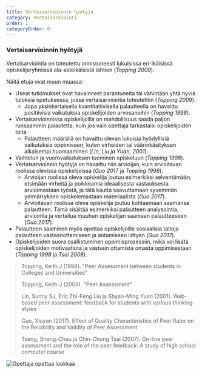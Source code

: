 ```yaml
---
title: Vertaisarvioinnin hyötyjä
category: Vertaisarviointi
order: 1
categoryOrder: 0
---
```


### Vertaisarvioinnin hyötyjä

Vertaisarviointia on toteutettu onnistuneesti lukuisissa eri-ikäisissä opiskelijaryhmissä ala-asteikäisistä lähtien (_Topping 2009_).

Näitä etuja ovat muun muassa:

- Useat tutkimukset ovat havainneet parantuneita tai vähintään yhtä hyviä tuloksia opetuksessa, jossa vertaisarviointia toteutettiin (_Topping 2009_).
  - Jopa yksinkertaisella kvantitatiivisella palautteella on havaittu positiivisia vaikutuksia opiskelijoiden arvosanoihin (_Topping 1998_).
- Vertaisarvioinnissa opiskelijoilla on mahdollisuus saada paljon runsaammin palautetta, kuin jos vain opettaja tarkastaisi opiskelijoiden töitä.
  - Palautteen määrällä on havaittu olevan lukuisia hyödyllisiä vaikutuksia oppimiseen, kuten virheiden tai väärinkäsityksen aikaisempi huomaaminen (_Lin, Liu ja Yuan, 2001_).
- Vaihtelun ja vuorovaikutuksen tuominen opiskeluun (_Topping 1998_).
- Vertaisarvioinnin hyötyjä on havaittu niin arvioijan, kuin arvioitavan roolissa olevissa opiskelijoissa (_Guo 2017_ ja _Topping 1998_).
  - Arvioijan roolissa oleva opiskelija joutuu esimerkiksi selventämään, etsimään virheitä ja poikkeamia ideaalisesta vastauksesta arvioimastaan työstä, ja tätä kautta saavuttamaan syvemmän ymmärryksen opiskelemastaan materiaalista (_Guo 2017_).
  - Arvioitavan roolissa oleva opiskelija joutuu kohtaamaan saamansa palautteen. Tämä sisältää esimerkiksi palautteen analysointia, arviointia ja vertailua muuhun opiskelijan saamaan palautteeseen (_Guo 2017_).
- Palautteen saaminen myös opettaa opiskelijoille sosiaalisia taitoja palautteen vastaanottamiseen ja antamiseen liittyen (_Guo 2017_).
- Opiskelijoiden suora osallistuminen oppimisprosessiin, mikä voi lisätä opiskelijoiden motivaatiota ja vastuun ottamista omasta oppimisestaan (_Topping 1998_ ja _Tsai 2008_).

> Topping, Keith J (1998). "Peer Assessment between students in Colleges and Universities"
>
> Topping, Keith J (2009). "Peer Assessment"
>
> Lin, Sunny SJ, Eric Zhi-Feng Liu ja Shyan-Ming Yuan (2001). Web-based peer assessment: feedback for students with various thinking-styles
>
> Guo, Xiuyan (2017). Effect of Quality Characteristics of Peer Rater on the Reliability and Validity of Peer Assessment
>
> Tseng, Sheng-Chau ja Chin-Chung Tsai (2007). On-line peer assessment and the role of the peer feedback: A study of high school computer course

<img src="/images/stock-photo-professor-assisting-college-student-with-laptop-in-classroom-during-computer-lesson-teacher-1904756518.jpg" alt="Opettaja opettaa luokkaa">
